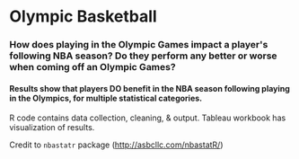 # Olympic Basketball

### How does playing in the Olympic Games impact a player's following NBA season? Do they perform any better or worse when coming off an Olympic Games?

#### Results show that players DO benefit in the NBA season following playing in the Olympics, for multiple statistical categories.

R code contains data collection, cleaning, & output. Tableau workbook has visualization of results.

Credit to `nbastatr` package (http://asbcllc.com/nbastatR/)
